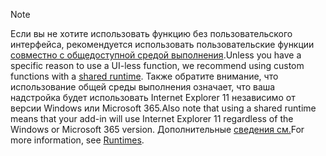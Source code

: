 >[!NOTE]
> <span data-ttu-id="9a9d8-101">Если вы не хотите использовать функцию без пользовательского интерфейса, рекомендуется использовать пользовательские функции [совместно с общедоступной средой выполнения](../excel/configure-your-add-in-to-use-a-shared-runtime.md).</span><span class="sxs-lookup"><span data-stu-id="9a9d8-101">Unless you have a specific reason to use a UI-less function, we recommend using custom functions with a [shared runtime](../excel/configure-your-add-in-to-use-a-shared-runtime.md).</span></span> <span data-ttu-id="9a9d8-102">Также обратите внимание, что использование общей среды выполнения означает, что ваша надстройка будет использовать Internet Explorer 11 независимо от версии Windows или Microsoft 365.</span><span class="sxs-lookup"><span data-stu-id="9a9d8-102">Also note that using a shared runtime means that your add-in will use Internet Explorer 11 regardless of the Windows or Microsoft 365 version.</span></span> <span data-ttu-id="9a9d8-103">Дополнительные [сведения см.](../reference/manifest/runtimes.md)</span><span class="sxs-lookup"><span data-stu-id="9a9d8-103">For more information, see [Runtimes](../reference/manifest/runtimes.md).</span></span>